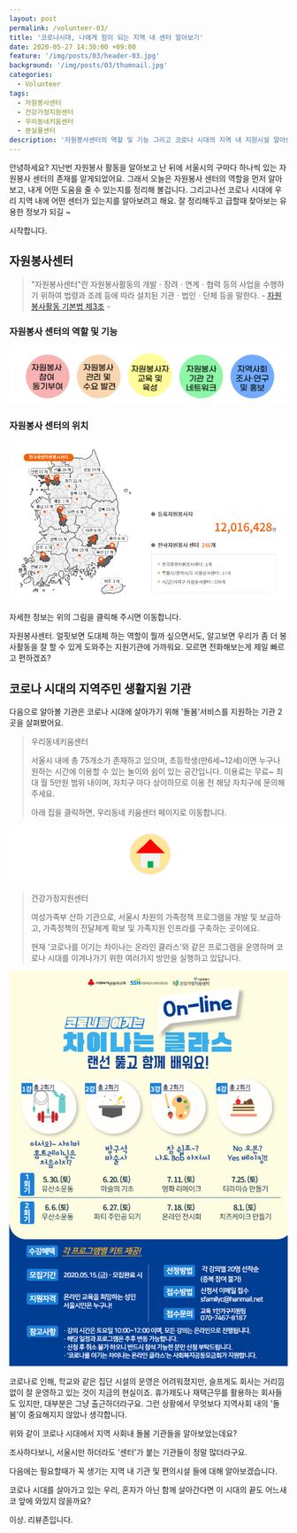 ```yaml
---
layout: post
permalink: /volunteer-03/
title: '코로나시대, 나에게 힘이 되는 지역 내 센터 알아보기'
date: 2020-05-27 14:30:00 +09:00
feature: '/img/posts/03/header-03.jpg'
background: '/img/posts/03/thumnail.jpg'
categories:
  - Volunteer
tags:
  - 자원봉사센터
  - 건강가정지원센터
  - 우리동네키움센터
  - 분실물센터
description: '자원봉사센터의 역할 및 기능 그리고 코로나 시대의 지역 내 지원시설 알아보기'
---
```


안녕하세요? 지난번 자원봉사 활동을 알아보고 난 뒤에 서울시의 구마다 하나씩 있는 자원봉사 센터의 존재를 알게되었어요. 그래서 오늘은 자원봉사 센터의 역할을 먼저 알아보고, 내게 어떤 도움을 줄 수 있는지를 정리해 볼겁니다. 그리고나선 코로나 시대에 우리 지역 내에 어떤 센터가 있는지를 알아보려고 해요. 잘 정리해두고 급할때 찾아보는 유용한 정보가 되길 ~

시작합니다.

## 자원봉사센터

> "자원봉사센터"란 자원봉사활동의 개발ㆍ장려ㆍ연계ㆍ협력 등의 사업을 수행하기 위하여 법령과 조례 등에 따라 설치된 기관ㆍ법인ㆍ단체 등을 말한다.																						-	[자원봉사활동 기본법 제3조](http://www.law.go.kr/lsInfoP.do?lsiSeq=195091&efYd=20170726#0000)  -

### 자원봉사 센터의 역할 및 기능

![자원봉사 센터의 역할 및 기능](/img/posts/03/01.jpg)

### 자원봉사 센터의 위치

[![자원봉사 센터의 위치](/img/posts/03/02.png)](https://www.1365.go.kr/vols/P9130/srvcinfo/volsCnterInfo.do)

자세한 정보는 위의 그림을 클릭해 주시면 이동합니다.

자원봉사센터. 얼핏보면 도대체 하는 역할이 뭘까 싶으면서도, 알고보면 우리가 좀 더 봉사활동을 잘 할 수 있게 도와주는 지원기관에 가까워요. 모르면 전화해보는게 제일 빠르고 편하겠죠?





## 코로나 시대의 지역주민 생활지원 기관

다음으로 알아볼 기관은 코로나 시대에 살아가기 위해 '돌봄'서비스를 지원하는 기관 2곳을 살펴봤어요.

> 우리동네키움센터
>
> 서울시 내에 총 75개소가 존재하고 있으며, 초등학생(만6세~12세)이면 누구나 원하는 시간에 이용할 수 있는 놀이와 쉼이 있는 공간입니다. 이용료는 무료~ 최대 월 5만원 범위 내이며, 자치구 마다 상이하므로 이용 전 해당 자치구에 문의해주세요.
>
> 아래 집을 클릭하면, 우리동네 키움센터 페이지로 이동합니다.

[![우리동네 키움센터](/img/posts/03/03.jpg)](http://news.seoul.go.kr/welfare/archives/507330?tr_code=short)

> 건강가정지원센터
>
> 여성가족부 산하 기관으로, 서울시 차원의 가족정책 프로그램을 개발 및 보급하고, 가족정책의 전달체계 확보 및 가족지원 인프라를 구축하는 곳이에요.
>
> 현재 '코로나를 이기는 차이나는 온라인 클라스'와 같은 프로그램을 운영하며 코로나 시대를 이겨나가기 위한 여러가지 방안을 실행하고 있답니다.

[![건강가정지원센터](/img/posts/03/04.jpg)](http://news.seoul.go.kr/welfare/archives/518932)



코로나로 인해, 학교와 같은 집단 시설의 운영은 어려워졌지만, 슬프게도 회사는 거리낌없이 잘 운영하고 있는 것이 지금의 현실이죠. 휴가제도나 재택근무를 활용하는 회사들도 있지만, 대부분은 그냥 출근하더라구요. 그런 상황에서 무엇보다 지역사회 내의 '돌봄'이 중요해지지 않았나 생각합니다.



위와 같이 코로나 시대에서 지역 사회내 돌봄 기관들을 알아보았는데요?

조사하다보니, 서울시만 하더라도 '센터'가 붙는 기관들이 정말 많더라구요.

다음에는 필요할때가 꼭 생기는 지역 내 기관 및 편의시설 들에 대해 알아보겠습니다.



코로나 시대를 살아가고 있는 우리, 혼자가 아닌 함께 살아간다면 이 시대의 끝도 어느새 코 앞에 와있지 않을까요?



이상. 리뷰존입니다.
